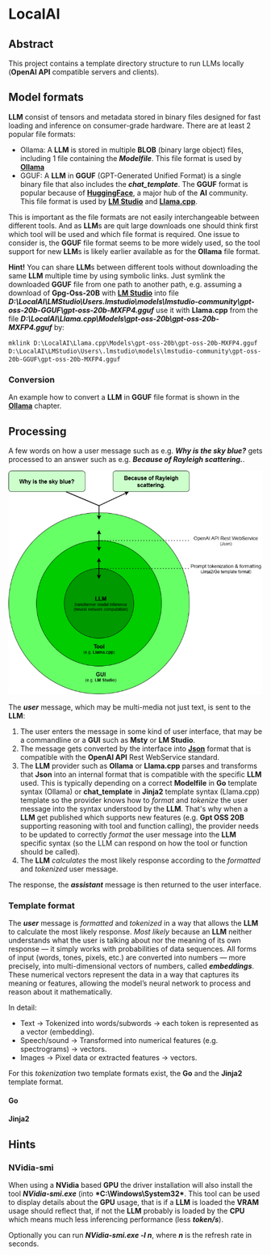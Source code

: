 # LocalAI

## Abstract

This project contains a template directory structure to run LLMs locally (**OpenAI API** compatible servers and clients).

## Model formats

**LLM** consist of tensors and metadata stored in binary files designed for fast loading and inference on consumer-grade hardware.
There are at least 2 popular file formats:

  - Ollama: A **LLM** is stored in multiple **BLOB** (binary large object) files, including 1 file containing the <b>*Modelfile*</b>.
  This file format is used by **[Ollama](https://ollama.com/)**
  - GGUF: A **LLM** in **GGUF** (GPT-Generated Unified Format) is a single binary file that also includes the <b>*chat_template*</b>.
  The **GGUF** format is popular because of **[HuggingFace](https://huggingface.co/)**, a major hub of the **AI** community.
  This file format is used by **[LM Studio](https://lmstudio.ai/)** and **[Llama.cpp](https://github.com/ggml-org/llama.cpp)**.
 
This is important as the file formats are not easily interchangeable between different tools.
And as **LLM**s are quit large downloads one should think first which tool will be used and which file format is required.
One issue to consider is, the **GGUF** file format seems to be more widely used, so the tool support for new **LLM**s is
likely earlier available as for the **Ollama** file format.

**Hint!** You can share **LLM**s between different tools without downloading the same **LLM** multiple time by using symbolic links.
Just symlink the downloaded **GGUF** file from one path to another path, e.g. assuming a download of **Gpg-Oss-20B** with **[LM Studio](https://lmstudio.ai/models/openai/gpt-oss-20b)** into file <b>*D:\LocalAI\LMStudio\Users\.lmstudio\models\lmstudio-community\gpt-oss-20b-GGUF\gpt-oss-20b-MXFP4.gguf*</b> use it with **Llama.cpp** from the file <b>*D:\LocalAI\Llama.cpp\Models\gpt-oss-20b\gpt-oss-20b-MXFP4.gguf*</b> by:

```
mklink D:\LocalAI\Llama.cpp\Models\gpt-oss-20b\gpt-oss-20b-MXFP4.gguf D:\LocalAI\LMStudio\Users\.lmstudio\models\lmstudio-community\gpt-oss-20b-GGUF\gpt-oss-20b-MXFP4.gguf
```

### Conversion

An example how to convert a **LLM** in **GGUF** file format is shown in the **[Ollama](../Ollama/Ollama/ReadMe.md)** chapter.

## Processing

A few words on how a user message such as e.g. <b>*Why is the sky blue?*</b> gets processed to an answer such as e.g. <b>*Because of Rayleigh scattering.*</b>.

![Message processing](.\doc\LLM.png "Message Processing")

The <b>*user*</b> message, which may be multi-media not just text, is sent to the **LLM**:

1. The user enters the message in some kind of user interface, that may be a commandline or a **GUI** such as **Msty** or **LM Studio**.
2. The message gets converted by the interface into **[Json](https://en.wikipedia.org/wiki/JSON)** format that is compatible with the **OpenAI API** Rest WebService standard.
3. The **LLM** provider such as **Ollama** or **Llama.cpp** parses and transforms that **Json** into an internal format that is compatible with the specific **LLM** used.
This is typically depending on a correct **Modelfile** in **Go** template syntax (Ollama) or **chat_template** in **Jinja2** template syntax (Llama.cpp) template
so the provider knows how to *format* and *tokenize* the user message into the syntax understood by the **LLM**. 
That's why when a **LLM** get published which supports new features (e.g. **Gpt OSS 20B** supporting reasoning with tool and function calling), the
provider needs to be updated to correctly *format* the user message into the **LLM** specific syntax (so the LLM can respond on how the tool or function should be called).
4. The **LLM** *calculates* the most likely response according to the *formatted* and *tokenized* user message.

The response, the <b>*assistant*</b> message is then returned to the user interface.

### Template format

The <b>*user*</b> message is *formatted* and *tokenized* in a way that allows the **LLM** to calculate the most likely response.
*Most likely* because an **LLM** neither understands what the user is talking about nor the meaning of its own response — it simply works with probabilities of data sequences.
All forms of input (words, tones, pixels, etc.) are converted into numbers — more precisely, into multi-dimensional vectors of numbers, called <b>*embeddings*</b>.
These numerical vectors represent the data in a way that captures its meaning or features, allowing the model’s neural network to process and reason about it mathematically.

In detail:

  - Text → Tokenized into words/subwords → each token is represented as a vector (embedding).
  - Speech/sound → Transformed into numerical features (e.g. spectrograms) → vectors.
  - Images → Pixel data or extracted features → vectors.

For this *tokenization* two template formats exist, the **Go** and the **Jinja2** template format.

#### Go


#### Jinja2

## Hints

### NVidia-smi

When using a **NVidia** based **GPU** the driver installation will also install the tool <b>*NVidia-smi.exe*</b> (into <b>*C:\Windows\System32\*</b>.
This tool can be used to display details about the **GPU** usage, that is if a **LLM** is loaded the **VRAM** usage should reflect that,
if not the **LLM** probably is loaded by the **CPU** which means much less inferencing performance (less <b>*token/s*</b>).

Optionally you can run <b>*NVidia-smi.exe -l n*</b>, where <b>*n*</b> is the refresh rate in seconds. 
